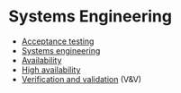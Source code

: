 # Systems Engineering
* [Acceptance testing](https://en.wikipedia.org/wiki/Acceptance_testing)
* [Systems engineering](https://en.wikipedia.org/wiki/Systems_engineering)
* [Availability](https://en.wikipedia.org/wiki/Availability)
* [High availability](https://en.wikipedia.org/wiki/High_availability)
* [Verification and validation](https://en.wikipedia.org/wiki/Verification_and_validation) (V&V)
